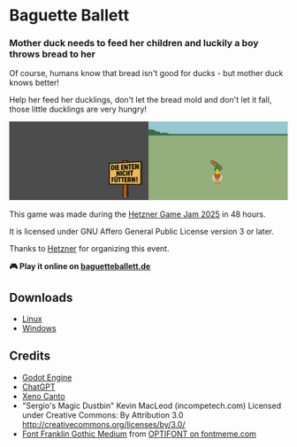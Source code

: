 # Baguette Ballett

### Mother duck needs to feed her children and luckily a boy throws bread to her

Of course, humans know that bread isn't good for ducks - but mother duck knows better!

Help her feed her ducklings, don't let the bread mold and don't let it fall, those little ducklings are very hungry!

<img src="assets/screenshots/intro.png" width="50%" /><img src="assets/screenshots/level.png" width="50%" />

This game was made during the [Hetzner Game Jam 2025](https://github.com/hetzneronline/game-jam) in 48 hours.

It is licensed under GNU Affero General Public License version 3 or later.

Thanks to [Hetzner](https://hetzner.com) for organizing this event.

**🎮 Play it online on [baguetteballett.de](https://baguetteballett.de)**

## Downloads
* [Linux](https://baguetteballett.de/baguette-ballett.x86_64)
* [Windows](https://baguetteballett.de/baguette-ballett.exe)

## Credits
* [Godot Engine](https://docs.godotengine.org/en/stable/index.html)
* [ChatGPT](https://chatgpt.com)
* [Xeno Canto](https://xeno-canto.org/785938)
* "Sergio's Magic Dustbin"
  Kevin MacLeod (incompetech.com)
  Licensed under Creative Commons: By Attribution 3.0
  http://creativecommons.org/licenses/by/3.0/
* [Font Franklin Gothic Medium](https://fontmeme.com/schriftarten/franklin-gothic-medium-schriftart/) from [OPTIFONT on fontmeme.com](https://fontmeme.com/schriftarten/optifont-listing/)

